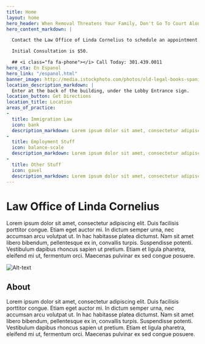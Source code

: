 ```yaml
---
title: Home
layout: home
hero_header: When Removal Threatens Your Family, Don't Go To Court Alone.
hero_content_markdown: | 

  Contact the Law Office of Linda Cornelius to schedule an appointment.

  Initial Consultation is $50.

  ## <i class="fa fa-phone"></i> Call Today: 301.439.0011
hero_cta: En Espanol
hero_link: "/espanol.html"
banner_image: http://media.istockphoto.com/photos/old-legal-books-spanish-law-reports-library-spain-picture-id494892724?s=2048x2048
location_description_markdown: |
  Enter at the back of the building, under the Lobby Entrance sign.
location_button: Get Directions
location_title: Location
areas_of_practice:
-
  title: Immigration Law
  icon: bank
  description_markdown: Lorem ipsum dolor sit amet, consectetur adipiscing elit. Fusce viverra bibendum ultricies. Maecenas sed euismod turpis, id dignissim lorem.
-
  title: Employment Stuff
  icon: balance-scale
  description_markdown: Lorem ipsum dolor sit amet, consectetur adipiscing elit. Fusce viverra bibendum ultricies. Maecenas sed euismod turpis, id dignissim lorem.
-
  title: Other Stuff
  icon: gavel
  description_markdown: Lorem ipsum dolor sit amet, consectetur adipiscing elit. Fusce viverra bibendum ultricies. Maecenas sed euismod turpis, id dignissim lorem.
---
```

# Law Office of Linda Cornelius
Lorem ipsum dolor sit amet, consectetur adipiscing elit. Duis facilisis porttitor congue. Etiam eget auctor mi. In dictum semper urna, nec accumsan arcu volutpat ut. In hac habitasse platea dictumst. Nam sit amet libero bibendum, pellentesque ex in, convallis turpis. Suspendisse potenti. Vestibulum dapibus rhoncus sapien ut pretium. Etiam et ligula pharetra, eleifend mi ut, fermentum orci. Maecenas pulvinar ex sed congue posuere.

![Alt-text](http://placehold.it/600x400)

## About
Lorem ipsum dolor sit amet, consectetur adipiscing elit. Duis facilisis porttitor congue. Etiam eget auctor mi. In dictum semper urna, nec accumsan arcu volutpat ut. In hac habitasse platea dictumst. Nam sit amet libero bibendum, pellentesque ex in, convallis turpis. Suspendisse potenti. Vestibulum dapibus rhoncus sapien ut pretium. Etiam et ligula pharetra, eleifend mi ut, fermentum orci. Maecenas pulvinar ex sed congue posuere.
